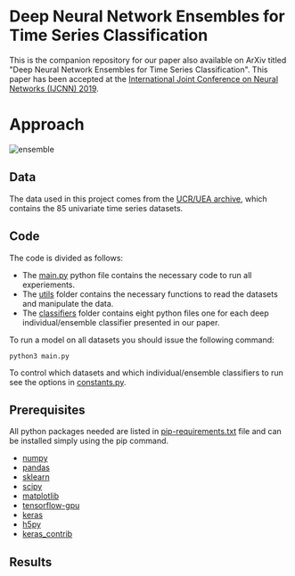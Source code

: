 # Deep Neural Network Ensembles for Time Series Classification
This is the companion repository for our paper also available on ArXiv titled "Deep Neural Network Ensembles for Time Series Classification". This paper has been accepted at the [International Joint Conference on Neural Networks (IJCNN) 2019](https://www.ijcnn.org/). 

# Approach
![ensemble](https://github.com/hfawaz/ijcnn19ensemble/blob/master/png/ensemble.png)

## Data 
The data used in this project comes from the [UCR/UEA archive](http://timeseriesclassification.com/TSC.zip), which contains the 85 univariate time series datasets. 

## Code 
The code is divided as follows: 
* The [main.py](https://github.com/hfawaz/ijcnn19ensemble/blob/master/src/main.py) python file contains the necessary code to run all experiements. 
* The [utils](https://github.com/hfawaz/ijcnn19ensemble/blob/master/src/utils/) folder contains the necessary functions to read the datasets and manipulate the data.
* The [classifiers](https://github.com/hfawaz/ijcnn19ensemble/tree/master/src/classifiers) folder contains eight python files one for each deep individual/ensemble classifier presented in our paper. 

To run a model on all datasets you should issue the following command: 
```
python3 main.py
```
To control which datasets and which individual/ensemble classifiers to run see the options in [constants.py](https://github.com/hfawaz/ijcnn19ensemble/blob/master/src/utils/constants.py).  

## Prerequisites
All python packages needed are listed in [pip-requirements.txt](https://github.com/hfawaz/dl-4-tsc/blob/master/utils/pip-requirements.txt) file and can be installed simply using the pip command.

* [numpy](http://www.numpy.org/)  
* [pandas](https://pandas.pydata.org/)  
* [sklearn](http://scikit-learn.org/stable/)  
* [scipy](https://www.scipy.org/)  
* [matplotlib](https://matplotlib.org/)  
* [tensorflow-gpu](https://www.tensorflow.org/)  
* [keras](https://keras.io/)  
* [h5py](http://docs.h5py.org/en/latest/build.html)
* [keras_contrib](https://www.github.com/keras-team/keras-contrib.git)

## Results
